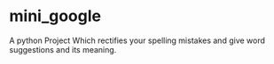 # mini_google
A python Project Which rectifies your spelling mistakes and give word suggestions and its meaning.

